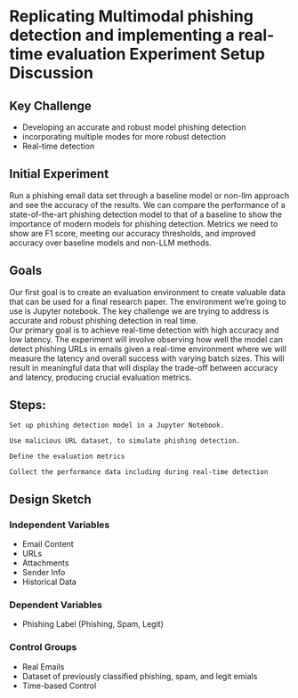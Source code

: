 # Replicating Multimodal phishing detection and implementing a real-time evaluation Experiment Setup Discussion

## Key Challenge 
- Developing an accurate and robust model phishing detection
- incorporating multiple modes for more robust detection
- Real-time detection

## Initial Experiment
Run a phishing email data set through a baseline model or non-llm approach and see the accuracy of the results. We can compare the performance of a state-of-the-art phishing detection model to that of a baseline to show the importance of modern models for phishing detection. 
Metrics we need to show are F1 score, meeting our accuracy thresholds, and improved accuracy over baseline models and non-LLM methods.  

## Goals
Our first goal is to create an evaluation environment to create valuable data that can be used for a final research paper. The environment we’re going to use is Jupyter notebook. 
The key challenge we are trying to address is accurate and robust phishing detection in real time.  
Our primary goal is to achieve real-time detection with high accuracy and low latency. The experiment will involve observing how well the model can detect phishing URLs in emails given a real-time environment where we will measure the latency and overall success with varying batch sizes. This will result in meaningful data that will display the trade-off between accuracy and latency, producing crucial evaluation metrics.


## Steps: 

    Set up phishing detection model in a Jupyter Notebook. 

    Use malicious URL dataset, to simulate phishing detection. 

    Define the evaluation metrics  

    Collect the performance data including during real-time detection 

## Design Sketch
### Independent Variables
- Email Content
- URLs
- Attachments
- Sender Info
- Historical Data

### Dependent Variables
- Phishing Label (Phishing, Spam, Legit)

### Control Groups
- Real Emails
- Dataset of previously classified phishing, spam, and legit emials
- Time-based Control
 
